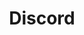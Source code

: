 ---
title: Discord
excerpt: Talk to developers and other tswow users
url_override: https://discord.gg/M89n6TZh9x
icon:
  type: fa-brands
  name: fa-discord
  cursive: false
color: green
---